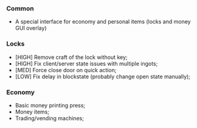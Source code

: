 ### Common

* A special interface for economy and personal items (locks and money GUI overlay)

### Locks

* \[HIGH\] Remove craft of the lock without key;
* \[HIGH\] Fix client/server state issues with multiple ingots;
* \[MED\] Force close door on quick action;
* \[LOW\] Fix delay in blockstate (probably change open state manually);

### Economy

* Basic money printing press;
* Money items;
* Trading/vending machines;